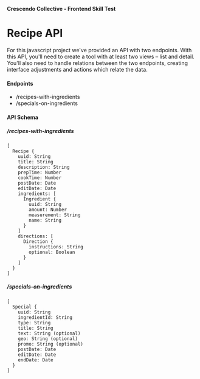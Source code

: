 
**Crescendo Collective - Frontend Skill Test**

# Recipe API

For this javascript project we've provided an API with two endpoints. With this API, you'll need to create a tool with at least two views – list and detail. You'll also need to handle relations between the two endpoints, creating interface adjustments and actions which relate the data.

#### Endpoints
- /recipes-with-ingredients
- /specials-on-ingredients

#### API Schema

##### /recipes-with-ingredients

```
[
  Recipe {
    uuid: String
    title: String
    description: String
    prepTime: Number
    cookTime: Number
    postDate: Date
    editDate: Date
    ingredients: [
      Ingredient {
        uuid: String
        amount: Number
        measurement: String
        name: String
      }
    ]
    directions: [
      Direction {
        instructions: String
        optional: Boolean
      }
    ]
  }
]
```

##### /specials-on-ingredients

```
[
  Special {
    uuid: String
    ingredientId: String
    type: String
    title: String
    text: String (optional)
    geo: String (optional)
    promo: String (optional)
    postDate: Date
    editDate: Date
    endDate: Date
  }
]
```
